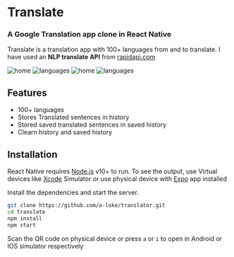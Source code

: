 # Translate

### A Google Translation app clone in React Native

Translate is a translation app with 100+ languages from and to translate. I have used an **NLP translate API** from [rapidapi.com](https://rapidapi.com/gofitech/api/nlp-translation/)

![home](assets/screenshots/home.png) ![languages](assets/screenshots/languages.png)
![home](assets/screenshots/saved.png) ![languages](assets/screenshots/settings.png)

## Features

-   100+ languages
-   Stores Translated sentences in history
-   Stored saved translated sentences in saved history
-   Clearn history and saved history

## Installation

React Native requires [Node.js](https://nodejs.org/) v10+ to run.
To see the output, use Virtual devices like [Xcode](https://developer.apple.com/xcode/) Simulator or use physical device with [Expo](https://apps.apple.com/app/apple-store/id982107779) app installed

Install the dependencies and start the server.

```sh
git clone https://github.com/a-loke/translator.git
cd translate
npm install
npm start
```

Scan the QR code on physical device or press `a` or `i` to open in Android or IOS simulator respectively

